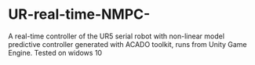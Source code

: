 # UR-real-time-NMPC-
A real-time controller of the UR5 serial robot with non-linear model predictive controller generated with ACADO toolkit, runs from Unity Game Engine. Tested on widows 10
